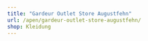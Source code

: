 ```yaml
---
title: "Gardeur Outlet Store Augustfehn"
url: /apen/gardeur-outlet-store-augustfehn/
shop: Kleidung
---
```

